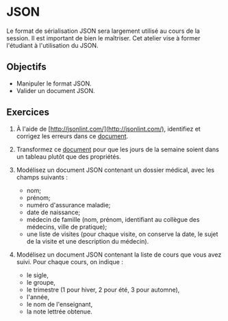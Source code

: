 JSON
====

Le format de sérialisation JSON sera largement utilisé au cours de la session.
Il est important de bien le maîtriser. Cet atelier vise à former l'étudiant à
l'utilisation du JSON.

Objectifs
---------

* Manipuler le format JSON.
* Valider un document JSON.

Exercices
---------

1. À l'aide de [http://jsonlint.com/](http://jsonlint.com/), identifiez et
   corrigez les erreurs dans ce [document](json_avec_erreurs.json).

2. Transformez ce [document](json_sans_erreurs.json) pour que les jours de la
   semaine soient dans un tableau plutôt que des propriétés.

3. Modélisez un document JSON contenant un dossier médical, avec les champs
   suivants :
   * nom;
   * prénom;
   * numéro d'assurance maladie;
   * date de naissance;
   * médecin de famille (nom, prénom, identifiant au collègue des médecins,
     ville de pratique);
   * une liste de visites (pour chaque visite, on conserve la date, le sujet de
     la visite et une description du médecin).

4. Modélisez un document JSON contenant la liste de cours que vous avez suivi.
   Pour chaque cours, on indique :
   * le sigle,
   * le groupe,
   * le trimestre (1 pour hiver, 2 pour été, 3 pour automne),
   * l'année,
   * le nom de l'enseignant,
   * la note lettrée obtenue.

